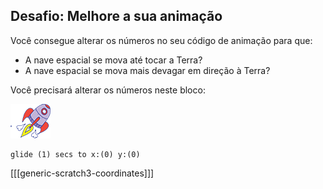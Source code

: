 ## Desafio: Melhore a sua animação

Você consegue alterar os números no seu código de animação para que:

+ A nave espacial se mova até tocar a Terra?
+ A nave espacial se mova mais devagar em direção à Terra?

Você precisará alterar os números neste bloco:

![Ator da nave espacial](images/sprite-spaceship.png)

```blocks3
glide (1) secs to x:(0) y:(0)
```

[[[generic-scratch3-coordinates]]]